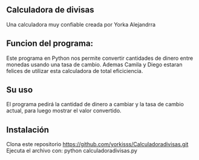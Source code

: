 ## Calculadora de divisas 
Una calculadora muy confiable creada por Yorka Alejandrra

## Funcion del programa: 
Este programa en Python nos permite convertir cantidades de dinero entre monedas usando una tasa de cambio. Ademas Camila y Diego estaran felices de utilizar esta calculadora de total eficiciencia.

## Su uso 
El programa pedirá la cantidad de dinero a cambiar y la tasa de cambio actual, para luego mostrar el valor convertido.

## Instalación 
Clona este repositorio https://github.com/yorkisss/Calculadoradivisas.git 
Ejecuta el archivo con: python calculadoradivisas.py
